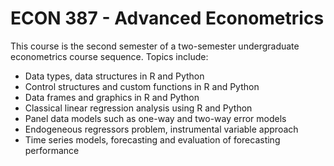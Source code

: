 # ECON 387 - Advanced Econometrics

This course is the second semester of a two-semester undergraduate econometrics course sequence. Topics include:
* Data types, data structures in R and Python
* Control structures and custom functions in R and Python
* Data frames and graphics in R and Python
* Classical linear regression analysis using R and Python
* Panel data models such as one-way and two-way error models
* Endogeneous regressors problem, instrumental variable approach
* Time series models, forecasting and evaluation of forecasting performance
